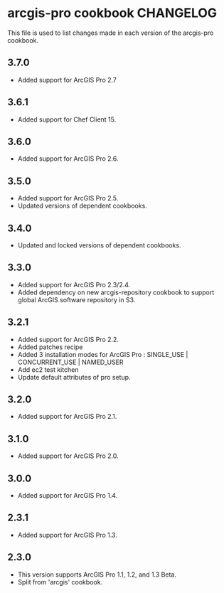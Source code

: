 arcgis-pro cookbook CHANGELOG
================

This file is used to list changes made in each version of the arcgis-pro cookbook.

3.7.0
-----
- Added support for ArcGIS Pro 2.7

3.6.1
-----
- Added support for Chef Client 15.

3.6.0
-----
- Added support for ArcGIS Pro 2.6.

3.5.0
-----
- Added support for ArcGIS Pro 2.5.
- Updated versions of dependent cookbooks.

3.4.0
-----
- Updated and locked versions of dependent cookbooks.

3.3.0
-----
- Added support for ArcGIS Pro 2.3/2.4.
- Added dependency on new arcgis-repository cookbook to support global ArcGIS software repository in S3.

3.2.1
-----
- Added support for ArcGIS Pro 2.2.
- Added patches recipe
- Added 3 installation modes for ArcGIS Pro : SINGLE_USE | CONCURRENT_USE | NAMED_USER
- Add ec2 test kitchen
- Update default attributes of pro setup.

3.2.0
-----
- Added support for ArcGIS Pro 2.1.

3.1.0
-----
- Added support for ArcGIS Pro 2.0.

3.0.0
-----
- Added support for ArcGIS Pro 1.4.

2.3.1
-----
- Added support for ArcGIS Pro 1.3.

2.3.0
-----
- This version supports ArcGIS Pro 1.1, 1.2, and 1.3 Beta.
- Split from 'arcgis' cookbook.
